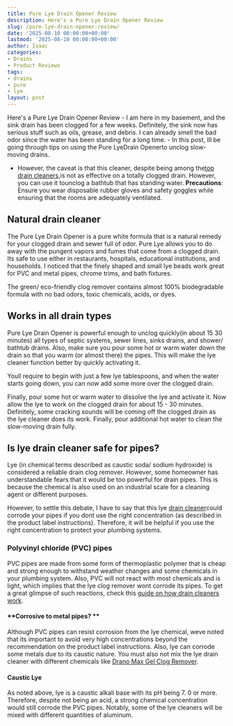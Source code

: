 ```yaml
---
title: Pure Lye Drain Opener Review
description: Here's a Pure Lye Drain Opener Review
slug: /pure-lye-drain-opener-review/
date: '2025-08-10 00:00:00+00:00'
lastmod: '2025-08-10 00:00:00+00:00'
author: Isaac
categories:
- Drains
- Product Reviews
tags:
- drains
- pure
- lye
layout: post
---
```

Here's a Pure Lye Drain Opener Review - I am here in my basement, and the sink drain has been clogged for a few weeks. Definitely, the sink now has serious stuff such as oils, grease, and debris. I can already smell the bad odor since the water has been standing for a long time. - In this post, Ill be going through tips on using the Pure LyeDrain Openerto unclog slow-moving drains.

- However, the caveat is that this cleaner, despite being among the[top drain cleaners](https://pestpolicy.com/best-drain-cleaner//),is not as effective on a totally clogged drain. However, you can use it tounclog a bathtub that has standing water. **Precautions**: Ensure you wear disposable rubber gloves and safety goggles while ensuring that the rooms are adequately ventilated.

##  **Natural drain cleaner**

The Pure Lye Drain Opener is a pure white formula that is a natural remedy for your clogged drain and sewer full of odor. Pure Lye allows you to do away with the pungent vapors and fumes that come from a clogged drain. Its safe to use either in restaurants, hospitals, educational institutions, and households. I noticed that the finely shaped and small lye beads work great for PVC and metal pipes, chrome trims, and bath fixtures.

The green/ eco-friendly clog remover contains almost 100% biodegradable formula with no bad odors, toxic chemicals, acids, or dyes.

##  Works in all drain types

Pure Lye Drain Opener is powerful enough to unclog quickly(in about 15 30 minutes) all types of septic systems, sewer lines, sinks drains, and shower/ bathtub drains. Also, make sure you pour some hot or warm water down the drain so that you warm (or almost there) the pipes. This will make the lye cleaner function better by quickly activating it.

Youll require to begin with just a few lye tablespoons, and when the water starts going down, you can now add some more over the clogged drain.

Finally, pour some hot or warm water to dissolve the lye and activate it. Now allow the lye to work on the clogged drain for about 15 - 30 minutes. Definitely, some cracking sounds will be coming off the clogged drain as the lye cleaner does its work. Finally, pour additional hot water to clean the slow-moving drain fully.

##  Is lye drain cleaner safe for pipes?

Lye (in chemical terms described as caustic soda/ sodium hydroxide) is considered a reliable drain clog remover. However, some homeowner has understandable fears that it would be too powerful for drain pipes. This is because the chemical is also used on an industrial scale for a cleaning agent or different purposes.

However, to settle this debate, I have to say that this lye [drain cleaner](https://pestpolicy.com/is-drain-cleaner-an-acid-or-base/)could corrode your pipes if you dont use the right concentration (as described in the product label instructions). Therefore, it will be helpful if you use the right concentration to protect your plumbing systems.

###  **Polyvinyl chloride (PVC) pipes**

PVC pipes are made from some form of thermoplastic polymer that is cheap and strong enough to withstand weather changes and some chemicals in your plumbing system. Also, PVC will not react with most chemicals and is light, which implies that the lye clog remover wont corrode its pipes. To get a great glimpse of such reactions, check this [guide on how drain cleaners work](https://pestpolicy.com/how-drain-cleaners-work/).

####  **Corrosive to metal pipes? **

Although PVC pipes can resist corrosion from the lye chemical, weve noted that its important to avoid very high concentrations beyond the recommendation on the product label instructions. Also, lye can corrode some metals due to its caustic nature. You must also not mix the lye drain cleaner with different chemicals like [Drano Max Gel Clog Remover](https://pestpolicy.com/drano-max-gel-clog-remover-review/).

####  **Caustic Lye**

As noted above, lye is a caustic alkali base with its pH being 7. 0 or more. Therefore, despite not being an acid, a strong chemical concentration would still corrode the PVC pipes. Notably, some of the lye cleaners will be mixed with different quantities of aluminum.